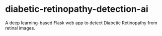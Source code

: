 # diabetic-retinopathy-detection-ai
A deep learning-based Flask web app to detect Diabetic Retinopathy from retinal images.
